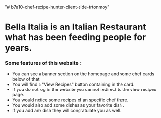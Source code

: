 "# b7a10-chef-recipe-hunter-client-side-trtonmoy" 

# Bella Italia is an Italian Restaurant what has been feeding people for years.

### Some features of this website : 

- You can see a banner section on the homepage and some chef cards below of that.
- You will find a "View Recipes" button containing in the card.
- If you do not log in the website you cannot redirect to the view recipes page. 
- You would notice some recipes of an specific chef there.
- You would also add some dishes as your favorite dish .
- If you add any dish they will congratulate you as well.
